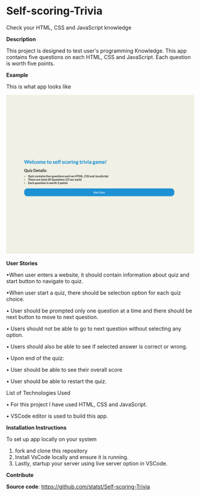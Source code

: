 # Self-scoring-Trivia
Check your HTML, CSS and JavaScript knowledge

**Description**

This project is designed to test user's programming Knowledge. This app contains five questions on each HTML, CSS and JavaScript. Each question is worth five points.

**Example**

This is what app looks like

![](ss/Snip20200620_22.png)


**User Stories**

•When user enters a website, it should contain information about quiz and start button to navigate to quiz.

•When user start a quiz, there should be selection option for each quiz choice.

•	User should be prompted only one question at a time and there should be next button to move to next question.

•	Users should not be able to go to next question without selecting any option.

•	Users should also be able to see if selected answer is correct or wrong.

•	Upon end of the quiz:

•	User should be able to see their overall score 

•	User should be able to restart the quiz.

List of Technologies Used

•	For this project I have used HTML, CSS and JavaScript. 

•	VSCode editor is used to build this app.

**Installation Instructions**

To set up app locally on your system
1. fork and clone this repository
2. Install VsCode locally and ensure it is running.
3. Lastly, startup your server using live server option in VSCode.

**Contribute**

**Source code**: https://github.com/statst/Self-scoring-Trivia
